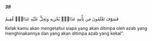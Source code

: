 ##### 39

<span class="ayah">فَسَوْفَ تَعْلَمُونَ مَن يَأْتِيهِ عَذَابٌۭ يُخْزِيهِ وَيَحِلُّ عَلَيْهِ عَذَابٌۭ مُّقِيمٌ</span>

<span class="ayah_translation">Kelak kamu akan mengetahui siapa yang akan ditimpa oleh azab yang menghinakannya dan yang akan ditimpa azab yang kekal".</span>

